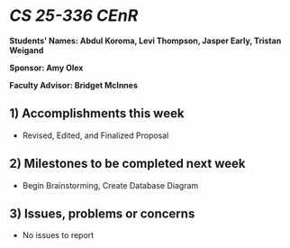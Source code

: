 # *CS 25-336 CEnR*

**Students' Names: Abdul Koroma, Levi Thompson, Jasper Early, Tristan Weigand**

**Sponsor: Amy Olex**

**Faculty Advisor: Bridget McInnes**

## 1) Accomplishments this week ##
- Revised, Edited, and Finalized Proposal

## 2) Milestones to be completed next week ##
- Begin Brainstorming, Create Database Diagram

## 3) Issues, problems or concerns ##
- No issues to report
